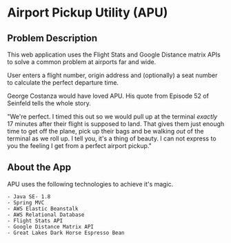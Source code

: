 # Airport Pickup Utility (APU)

## Problem Description

This web application uses the Flight Stats and Google Distance matrix APIs to solve a common problem at airports far and wide. 

User enters a flight number, origin address and (optionally) a seat number to calculate the perfect departure time. 

George Costanza would have loved APU. His quote from Episode 52 of Seinfeld tells the whole story. 

"We're perfect. I timed this out so we would pull up at the terminal *exactly* 17 minutes after their flight is supposed to land. That gives them just enough time to get off the plane, pick up their bags and be walking *out* of the terminal as we roll up. I tell you, it's a thing of beauty. I can not express to you the feeling I get from a perfect airport pickup." 

## About the App 

APU uses the following technologies to achieve it's magic. 

``` 
- Java SE- 1.8
- Spring MVC
- AWS Elastic Beanstalk
- AWS Relational Database
- Flight Stats API
- Google Distance Matrix API
- Great Lakes Dark Horse Espresso Bean

``` 
